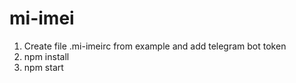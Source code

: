 # mi-imei

1. Create file .mi-imeirc from example and add telegram bot token
2. npm install
3. npm start

